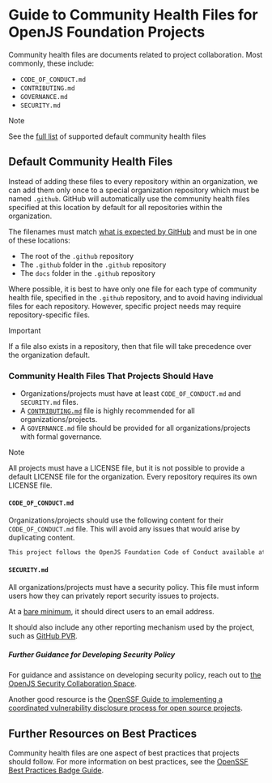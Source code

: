 # Guide to Community Health Files for OpenJS Foundation Projects

Community health files are documents related to project collaboration. Most commonly, these include:

- `CODE_OF_CONDUCT.md`
- `CONTRIBUTING.md`
- `GOVERNANCE.md`
- `SECURITY.md`

> [!NOTE]
> See the [full list](https://docs.github.com/en/communities/setting-up-your-project-for-healthy-contributions/creating-a-default-community-health-file#supported-file-types) of supported default community health files

## Default Community Health Files

Instead of adding these files to every repository within an organization, we can add them only once to a special organization repository which must be named `.github`. GitHub will automatically use the community health files specified at this location by default for all repositories within the organization.

The filenames must match [what is expected by GitHub](https://docs.github.com/en/communities/setting-up-your-project-for-healthy-contributions/creating-a-default-community-health-file#supported-file-types) and must be in one of these locations:

- The root of the `.github` repository
- The `.github` folder in the `.github` repository
- The `docs` folder in the `.github` repository

Where possible, it is best to have only one file for each type of community health file, specified in the `.github` repository, and to avoid having individual files for each repository. However, specific project needs may require repository-specific files.

> [!Important]
> If a file also exists in a repository, then that file will take precedence over the organization default.

### Community Health Files That Projects Should Have

- Organizations/projects must have at least `CODE_OF_CONDUCT.md` and `SECURITY.md` files.
- A [`CONTRIBUTING.md`](https://docs.github.com/en/communities/setting-up-your-project-for-healthy-contributions/setting-guidelines-for-repository-contributors) file is highly recommended for all organizations/projects.
- A `GOVERNANCE.md` file should be provided for all organizations/projects with formal governance.

> [!NOTE]
> All projects must have a LICENSE file, but it is not possible to provide a default LICENSE file for the organization. Every repository requires its own LICENSE file.

#### `CODE_OF_CONDUCT.md`

Organizations/projects should use the following content for their `CODE_OF_CONDUCT.md` file. This will avoid any issues that would arise by duplicating content.

```md
This project follows the OpenJS Foundation Code of Conduct available at [code-of-conduct.openjsf.org](https://code-of-conduct.openjsf.org/).
```

#### `SECURITY.md`

All organizations/projects must have a security policy. This file must inform users how they can privately report security issues to projects.

At a [bare minimum](https://github.com/ossf/oss-vulnerability-guide/blob/main/templates/security_policies/github_security_policy.md), it should direct users to an email address.

It should also include any other reporting mechanism used by the project, such as [GitHub PVR](https://docs.github.com/en/code-security/security-advisories/working-with-repository-security-advisories/configuring-private-vulnerability-reporting-for-an-organization).

##### Further Guidance for Developing Security Policy

For guidance and assistance on developing security policy, reach out to [the OpenJS Security Collaboration Space](https://github.com/openjs-foundation/security-collab-space/#security-collaboration-space).

Another good resource is the [OpenSSF Guide to implementing a coordinated vulnerability disclosure process for open source projects](https://github.com/ossf/oss-vulnerability-guide/blob/main/maintainer-guide.md).

## Further Resources on Best Practices

Community health files are one aspect of best practices that projects should follow. For more information on best practices, see the [OpenSSF Best Practices Badge Guide](https://github.com/openjs-foundation/security-collab-space/blob/main/best-practices-badge.md).

